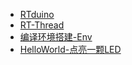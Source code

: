 - [RTduino](/zh/beginner/rtduino.md)
- [RT-Thread](/zh/beginner/rt-thread.md)
- [编译环境搭建-Env](/zh/beginner/compile.md)
- [HelloWorld-点亮一颗LED](/zh/beginner/helloworld-led.md)
